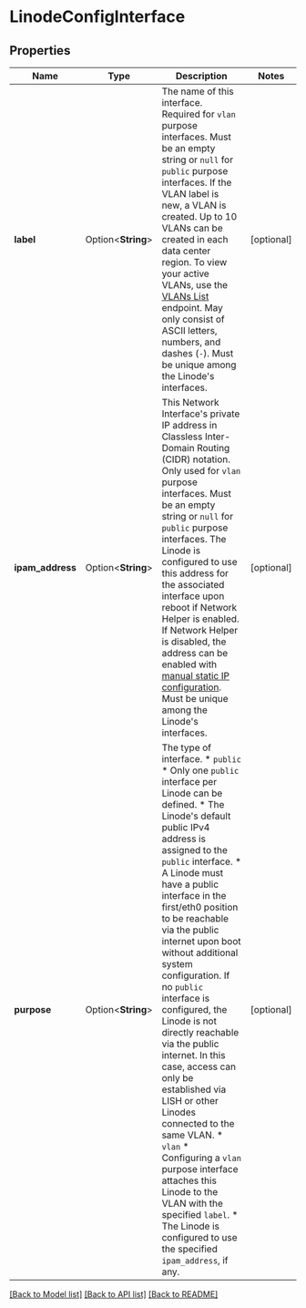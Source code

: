 # LinodeConfigInterface

## Properties

Name | Type | Description | Notes
------------ | ------------- | ------------- | -------------
**label** | Option<**String**> | The name of this interface.  Required for `vlan` purpose interfaces. Must be an empty string or `null` for `public` purpose interfaces.  If the VLAN label is new, a VLAN is created. Up to 10 VLANs can be created in each data center region. To view your active VLANs, use the [VLANs List](/docs/api/networking/#vlans-list) endpoint.  May only consist of ASCII letters, numbers, and dashes (`-`).  Must be unique among the Linode's interfaces.  | [optional]
**ipam_address** | Option<**String**> | This Network Interface's private IP address in Classless Inter-Domain Routing (CIDR) notation.  Only used for `vlan` purpose interfaces. Must be an empty string or `null` for `public` purpose interfaces.  The Linode is configured to use this address for the associated interface upon reboot if Network Helper is enabled. If Network Helper is disabled, the address can be enabled with [manual static IP configuration](/docs/guides/manual-network-configuration/).  Must be unique among the Linode's interfaces.  | [optional]
**purpose** | Option<**String**> | The type of interface.  * `public`   * Only one `public` interface per Linode can be defined.   * The Linode's default public IPv4 address is assigned to the `public` interface.   * A Linode must have a public interface in the first/eth0 position to be reachable via the public internet upon boot without additional system configuration. If no `public` interface is configured, the Linode is not directly reachable via the public internet. In this case, access can only be established via LISH or other Linodes connected to the same VLAN.  * `vlan`   * Configuring a `vlan` purpose interface attaches this Linode to the VLAN with the specified `label`.   * The Linode is configured to use the specified `ipam_address`, if any.  | [optional]

[[Back to Model list]](../README.md#documentation-for-models) [[Back to API list]](../README.md#documentation-for-api-endpoints) [[Back to README]](../README.md)


